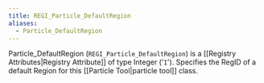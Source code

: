 ```yaml
---
title: REGI_Particle_DefaultRegion
aliases:
  - Particle_DefaultRegion
---
```


Particle_DefaultRegion (`REGI_Particle_DefaultRegion`) is a [[Registry Attributes|Registry Attribute]] of type Integer ('`I`').
Specifies the RegID of a default Region for this [[Particle Tool|particle tool]] class.
